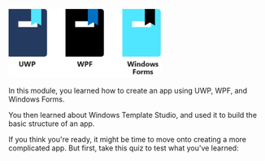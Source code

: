 ![Application screenshot](../media/tech-all.png)

In this module, you learned how to create an app using UWP, WPF, and Windows Forms.

You then learned about Windows Template Studio, and used it to build the basic structure of an app.

If you think you're ready, it might be time to move onto creating a more complicated app. But first, take this quiz to test what you've learned:
